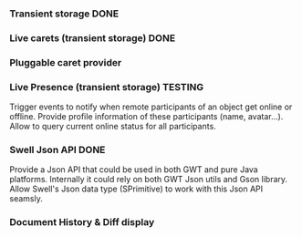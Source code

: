 

### Transient storage DONE

### Live carets (transient storage) DONE

### Pluggable caret provider

### Live Presence (transient storage) TESTING

Trigger events to notify when remote participants of an object get online or offline.
Provide profile information of these participants (name, avatar...).
Allow to query current online status for all participants.

### Swell Json API DONE

Provide a Json API that could be used in both GWT and pure Java platforms. Internally it could rely on
both GWT Json utils and Gson library. Allow Swell's Json data type (SPrimitive) to work with this Json API seamsly.

### Document History & Diff display  